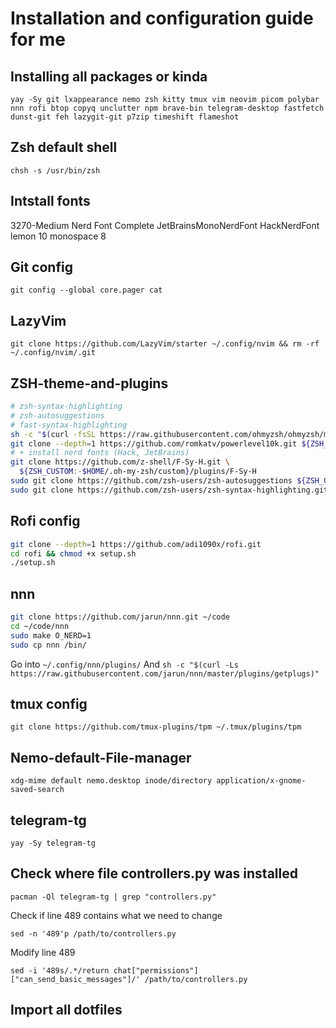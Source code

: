 # Installation and configuration guide for me

## Installing all packages or kinda

`yay -Sy git lxappearance nemo zsh kitty tmux vim neovim picom polybar nnn rofi btop copyq unclutter npm brave-bin telegram-desktop fastfetch dunst-git feh lazygit-git p7zip timeshift flameshot`

## Zsh default shell

`chsh -s /usr/bin/zsh`

## Intstall fonts

3270-Medium Nerd Font Complete
JetBrainsMonoNerdFont
HackNerdFont
lemon 10
monospace 8

## Git config

`git config --global core.pager cat`

## LazyVim

`git clone https://github.com/LazyVim/starter ~/.config/nvim && rm -rf ~/.config/nvim/.git`

## ZSH-theme-and-plugins

```bash
# zsh-syntax-highlighting 
# zsh-autosuggestions 
# fast-syntax-highlighting 
sh -c "$(curl -fsSL https://raw.githubusercontent.com/ohmyzsh/ohmyzsh/master/tools/install.sh)"
git clone --depth=1 https://github.com/romkatv/powerlevel10k.git ${ZSH_CUSTOM:-$HOME/.oh-my-zsh/custom}/themes/powerlevel10k
# + install nerd fonts (Hack, JetBrains)
git clone https://github.com/z-shell/F-Sy-H.git \
  ${ZSH_CUSTOM:-$HOME/.oh-my-zsh/custom}/plugins/F-Sy-H 
sudo git clone https://github.com/zsh-users/zsh-autosuggestions ${ZSH_CUSTOM:-~/.oh-my-zsh/custom}/plugins/zsh-autosuggestions
sudo git clone https://github.com/zsh-users/zsh-syntax-highlighting.git ${ZSH_CUSTOM:-~/.oh-my-zsh/custom}/plugins/zsh-syntax-highlighting
```

## Rofi config

```bash
git clone --depth=1 https://github.com/adi1090x/rofi.git
cd rofi && chmod +x setup.sh
./setup.sh
```

## nnn

```bash
git clone https://github.com/jarun/nnn.git ~/code
cd ~/code/nnn
sudo make O_NERD=1
sudo cp nnn /bin/
```

Go into `~/.config/nnn/plugins/`
And `sh -c "$(curl -Ls https://raw.githubusercontent.com/jarun/nnn/master/plugins/getplugs)"`

## tmux config

`git clone https://github.com/tmux-plugins/tpm ~/.tmux/plugins/tpm`

## Nemo-default-File-manager

`xdg-mime default nemo.desktop inode/directory application/x-gnome-saved-search`

## telegram-tg

`yay -Sy telegram-tg`

## Check where file controllers.py was installed

`pacman -Ql telegram-tg | grep "controllers.py"`

Check if line 489 contains what we need to change

`sed -n '489'p /path/to/controllers.py`

Modify line 489

`sed -i '489s/.*/return chat["permissions"]["can_send_basic_messages"]/' /path/to/controllers.py`

## Import all dotfiles
